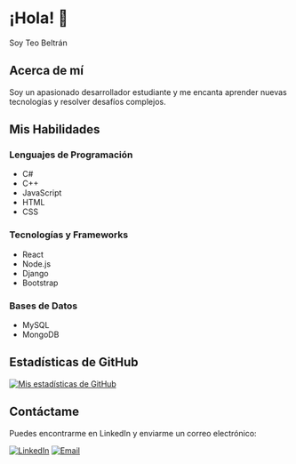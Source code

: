 # ¡Hola! 👋

Soy Teo Beltrán

## Acerca de mí

Soy un apasionado desarrollador estudiante y me encanta aprender nuevas tecnologías y resolver desafíos complejos. 

## Mis Habilidades

### Lenguajes de Programación

- C#
- C++
- JavaScript
- HTML
- CSS

### Tecnologías y Frameworks

- React
- Node.js
- Django
- Bootstrap

### Bases de Datos

- MySQL
- MongoDB

## Estadísticas de GitHub

[![Mis estadísticas de GitHub](https://github-readme-stats.vercel.app/api?username=TeoBeltran&show_icons=true&theme=radical)](https://github.com/TeoBeltran)

## Contáctame

Puedes encontrarme en LinkedIn y enviarme un correo electrónico:

[![LinkedIn](https://img.shields.io/badge/LinkedIn-Connect-blue)](https://www.linkedin.com/in/https://www.linkedin.com/in/teo-beltr%C3%A1n-nanziot-392346183/(https://ar.linkedin.com/in/teo-beltr%C3%A1n-nanziot-392346183)/)
[![Email](https://img.shields.io/badge/Email-Contact-red)](mailto:teo.belnan@gmail.com)
